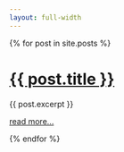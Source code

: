 ```yaml
---
layout: full-width
---
```


<div class="posts">
    {% for post in site.posts %}
    <div class="post">
        <h1><a href="{{ post.url }}">{{ post.title }}</a></h1>
        <p class="excerpt">{{ post.excerpt }}</p>
        <p class="more"><a href="{{ post.url }}">read more...</a></p>
    </div>
    {% endfor %}
</div>